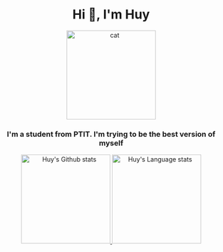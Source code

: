 

<div align="center"> 
  

<h1 align="center">Hi 👋, I'm Huy</h1>
   <img width="200px" width="auto" src="https://cdn.dribbble.com/users/926537/screenshots/8768655/media/0eb8fcc9f2b8a55c589cfabd6cc89d94.gif" alt="cat"/>
<h3 align="center">I'm a student from PTIT. I'm trying to be the best version of myself</h3>


  
  
<a href="https://github.com/anuraghazra/github-readme-stats#gh-dark-mode-only">
<img height=200 src="https://github-readme-stats.vercel.app/api?username=dnh273&show_icons=true&theme=dark" alt="Huy's Github stats" />
</a>
<a href="https://github.com/anuraghazra/github-readme-stats#gh-dark-mode-only">
<img height=200 src="https://github-readme-stats.vercel.app/api/top-langs/?username=dnh273&langs_count=8&theme=dark" alt="Huy's Language stats" />
</a>
 
</div>

<br/>
<!---
dnh273/dnh273 is a ✨ special ✨ repository because its `README.md` (this file) appears on your GitHub profile.
You can click the Preview link to take a look at your changes.
--->

